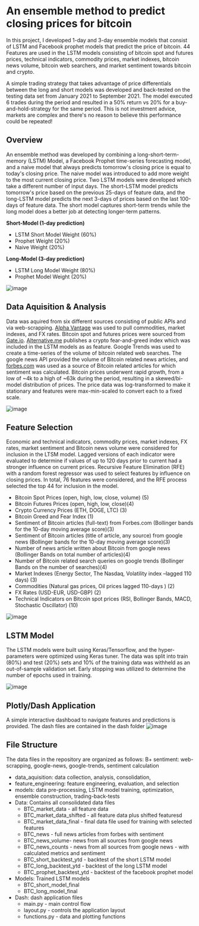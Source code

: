 # An ensemble method to predict closing prices for bitcoin
In this project, I developed 1-day and 3-day ensemble models that consist of LSTM and Facebook prophet models that predict the price of bitcoin. 44 Features are used in the LSTM models consisting of bitcoin spot and futures prices, technical indicators, commodity prices,  market indexes, bitcoin news volume, bitcoin web searchers, and market sentiment towards bitcoin and crypto.

A simple trading strategy that takes advantage of price differentials between the long and short models was developed and back-tested on the testing data set from January 2021 to September 2021.  The model executed 6 trades during the period and resulted in a 50% return vs 20% for a buy-and-hold-strategy for the same period.  This is not investment advice, markets are complex and there's no reason to believe this performance could be repeated!


## Overview
An ensemble method was developed by combining a long-short-term-memory (LSTM) Model, a Facebook Prophet time-series forecasting model, and a naive model that always predicts tomorrow's closing price is equal to today's closing price.  The naive model was introduced to add more weight to the most current closing price. Two LSTM models were developed which take a different number of input days.  The short-LSTM model predicts tomorrow's price based on the previous 25-days of feature data, and the long-LSTM model predicts the next 3-days of prices based on the last 100-days of feature data.  The short model captures short-term trends while the long model does a better job at detecting longer-term patterns.

**Short-Model (1-day prediction)**
+ LSTM Short Model Weight (60%) 
+ Prophet Weight (20%)
+ Naive Weight (20%)

**Long-Model (3-day prediction)**
+ LSTM Long Model Weight (80%)
+ Prophet Model Weight (20%)

![image](https://user-images.githubusercontent.com/1649676/143141220-9c903950-8119-4cf2-b802-44d4cbc2e45e.png)



## Data Aquisition & Analysis
Data was aquired from six different sources consisting of public APIs and via web-scrapping. [Alpha Vantage](https://www.alphavantage.co/) was used to pull commodities, market indexes, and FX rates. Bitcoin spot and futures prices were sourced from [Gate.io](https://www.gate.io).  [Alternative.me](https://alternative.me/crypto/fear-and-greed-index/) publishes a crypto fear-and-greed index which was included in the LSTM models as as feature.  Google Trends was used to create a time-series of the volume of bitcoin related web searches.  The google news API provided the volume of Bitcoin related news articles, and [forbes.com](https://www.forbes.com) was used as a source of Bitcoin related articles for which sentiment was calculated. Bitcoin prices underwent rapid growth, from a low of ~4k to a high of ~63k during the period, resulting in a skewed/bi-model distribution of prices. The price data was log-transformed to make it stationary and features were max-min-scaled to convert each to a fixed scale.


![image](https://user-images.githubusercontent.com/1649676/137164160-713777d0-516d-4432-af37-1f3de06aa9bb.png)


## Feature Selection
Economic and technical indicators, commodity prices, market indexes, FX rates, market sentiment and Bitcoin news volume were considered for inclusion in the LTSM model.  Lagged versions of each indicator were evaluated to determine if values of up to 120 days prior to current had a stronger influence on current prices.  Recursive Feature Elimination (RFE) with a random forest regressor was used to select features by influence on closing prices. In total, 76 features were considered, and the RFE process selected the top 44 for inclusion in the model.
+ Bitcoin Spot Prices (open, high, low, close, volume) (5)
+ Bitcoin Futures Prices (open, high, low, close)(4)
+ Crypto Currency Prices (ETH, DOGE, LTC) (3)
+ Bitcoin Greed and Fear Index (1)
+ Sentiment of Bitcoin articles (full-text) from Forbes.com (Bollinger bands for the 10-day moving average score)(3)
+ Sentiment of Bitcoin articles (title of article, any source) from google news (Bollinger bands for the 10-day moving average score)(3)
+ Number of news article written about Bitcoin from google news (Bollinger Bands on total number of articles)(4)
+ Number of Bitcoin related search queries on google trends (Bollinger Bands on the number of searches)(4)
+ Market Indexes  (Energy Sector, The Nasdaq, Volatility index –lagged 110 days) (3)
+ Commodities (Natural gas prices, Oil prices lagged 110-days ) (2)
+ FX Rates (USD-EUR, USD-GBP) (2)
+ Technical Indicators on Bitcoin spot prices (RSI, Bollinger Bands, MACD, Stochastic Oscillator) (10)

![image](https://user-images.githubusercontent.com/1649676/143145639-281108ac-b9fa-40cd-8730-2359f8d1bf5e.png)




## LSTM Model
The LSTM models were built using Keras/Tensorflow, and the hyper-parameters were optimized using Keras tuner. The data was split into train (80%) and test (20%) sets and 10% of the training data was withheld as an out-of-sample validation set.  Early stopping was utilized to determine the number of epochs used in training.  

![image](https://user-images.githubusercontent.com/1649676/143146099-f69b1b40-e2af-45e4-99f8-45a8d7c9d9ad.png)

## Plotly/Dash Application
A simple interactive dashboad to navigate features and predictions is provided.  The dash files are contained in the dash folder
![image](https://user-images.githubusercontent.com/1649676/144723252-6db9a74b-0202-4fa1-8e77-c20690fc3449.png)


## File Structure
The data files in the repository are organized as follows:
B+ sentiment: web-scrapping, google-news, google-trends, sentiment calculation
+ data_aquisition: data collection, analysis, consolidation, 
+ feature_engineering: feature engineering, evaluation, and selection
+ models: data pre-processing, LSTM model training, optimization, ensemble construction, trading-back-tests
+ Data: Contains all consolidated data files
  +  BTC_market_data - all feature data
  +  BTC_market_data_shifted - all feature data plus shifted featuresd
  +  BTC_market_data_final - final data file used for training with selected features
  +  BTC_news - full news articles from forbes with sentiment
  +  BTC_news_volume- news from all sources from google news
  +  BTC_news_counts - news from all sources from google news - with calculated metrics and sentiment
  +  BTC_short_backtest_ytd - backtest of the short LSTM model
  +  BTC_long_backtest_ytd - backtest of the long LSTM model
  +  BTC_prophet_backtest_ytd - backtest of the facebook prophet model
+ Models: Trained LSTM models
  + BTC_short_model_final
  + BTC_long_model_final
+ Dash: dash application files
  + main.py - main control flow
  + layout.py - controls the application layout
  + functions.py - data and plotting functions

